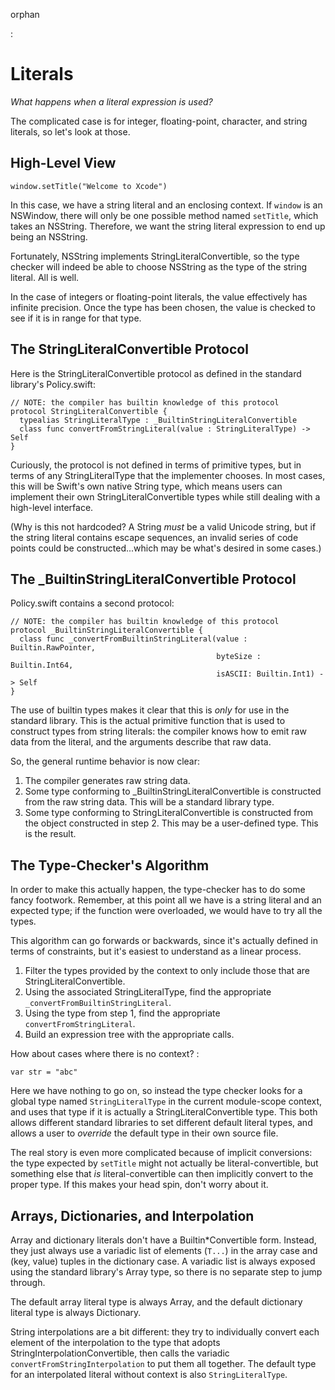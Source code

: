 orphan

:   

Literals
========

*What happens when a literal expression is used?*

The complicated case is for integer, floating-point, character, and
string literals, so let's look at those.

High-Level View
---------------

    window.setTitle("Welcome to Xcode")

In this case, we have a string literal and an enclosing context. If
`window` is an NSWindow, there will only be one possible method named
`setTitle`, which takes an NSString. Therefore, we want the string
literal expression to end up being an NSString.

Fortunately, NSString implements StringLiteralConvertible, so the type
checker will indeed be able to choose NSString as the type of the string
literal. All is well.

In the case of integers or floating-point literals, the value
effectively has infinite precision. Once the type has been chosen, the
value is checked to see if it is in range for that type.

The StringLiteralConvertible Protocol
-------------------------------------

Here is the StringLiteralConvertible protocol as defined in the standard
library's Policy.swift:

    // NOTE: the compiler has builtin knowledge of this protocol
    protocol StringLiteralConvertible {
      typealias StringLiteralType : _BuiltinStringLiteralConvertible
      class func convertFromStringLiteral(value : StringLiteralType) -> Self
    }

Curiously, the protocol is not defined in terms of primitive types, but
in terms of any StringLiteralType that the implementer chooses. In most
cases, this will be Swift's own native String type, which means users
can implement their own StringLiteralConvertible types while still
dealing with a high-level interface.

(Why is this not hardcoded? A String *must* be a valid Unicode string,
but if the string literal contains escape sequences, an invalid series
of code points could be constructed...which may be what's desired in
some cases.)

The \_BuiltinStringLiteralConvertible Protocol
----------------------------------------------

Policy.swift contains a second protocol:

    // NOTE: the compiler has builtin knowledge of this protocol
    protocol _BuiltinStringLiteralConvertible {
      class func _convertFromBuiltinStringLiteral(value : Builtin.RawPointer,
                                                  byteSize : Builtin.Int64,
                                                  isASCII: Builtin.Int1) -> Self
    }

The use of builtin types makes it clear that this is *only* for use in
the standard library. This is the actual primitive function that is used
to construct types from string literals: the compiler knows how to emit
raw data from the literal, and the arguments describe that raw data.

So, the general runtime behavior is now clear:

1.  The compiler generates raw string data.
2.  Some type conforming to \_BuiltinStringLiteralConvertible is
    constructed from the raw string data. This will be a standard
    library type.
3.  Some type conforming to StringLiteralConvertible is constructed from
    the object constructed in step 2. This may be a user-defined type.
    This is the result.

The Type-Checker's Algorithm
----------------------------

In order to make this actually happen, the type-checker has to do some
fancy footwork. Remember, at this point all we have is a string literal
and an expected type; if the function were overloaded, we would have to
try all the types.

This algorithm can go forwards or backwards, since it's actually defined
in terms of constraints, but it's easiest to understand as a linear
process.

1.  Filter the types provided by the context to only include those that
    are StringLiteralConvertible.
2.  Using the associated StringLiteralType, find the appropriate
    `_convertFromBuiltinStringLiteral`.
3.  Using the type from step 1, find the appropriate
    `convertFromStringLiteral`.
4.  Build an expression tree with the appropriate calls.

How about cases where there is no context? :

    var str = "abc"

Here we have nothing to go on, so instead the type checker looks for a
global type named `StringLiteralType` in the current module-scope
context, and uses that type if it is actually a StringLiteralConvertible
type. This both allows different standard libraries to set different
default literal types, and allows a user to *override* the default type
in their own source file.

The real story is even more complicated because of implicit conversions:
the type expected by `setTitle` might not actually be
literal-convertible, but something else that *is* literal-convertible
can then implicitly convert to the proper type. If this makes your head
spin, don't worry about it.

Arrays, Dictionaries, and Interpolation
---------------------------------------

Array and dictionary literals don't have a Builtin\*Convertible form.
Instead, they just always use a variadic list of elements (`T...`) in
the array case and (key, value) tuples in the dictionary case. A
variadic list is always exposed using the standard library's Array type,
so there is no separate step to jump through.

The default array literal type is always Array, and the default
dictionary literal type is always Dictionary.

String interpolations are a bit different: they try to individually
convert each element of the interpolation to the type that adopts
StringInterpolationConvertible, then calls the variadic
`convertFromStringInterpolation` to put them all together. The default
type for an interpolated literal without context is also
`StringLiteralType`.
